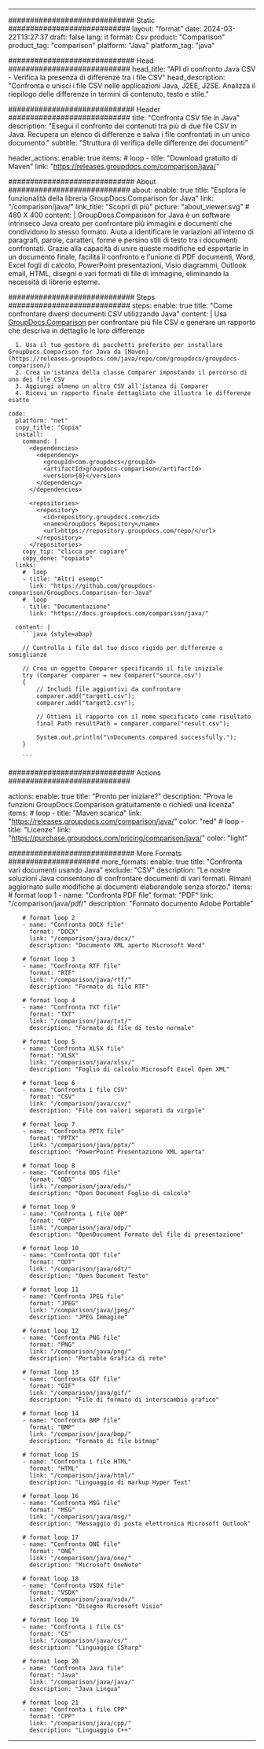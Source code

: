 
---
############################# Static ############################
layout: "format"
date:  2024-03-22T13:27:37
draft: false
lang: it
format: Csv
product: "Comparison"
product_tag: "comparison"
platform: "Java"
platform_tag: "java"

############################# Head ############################
head_title: "API di confronto Java CSV - Verifica la presenza di differenze tra i file CSV"
head_description: "Confronta e unisci i file CSV nelle applicazioni Java, J2EE, J2SE. Analizza il riepilogo delle differenze in termini di contenuto, testo e stile."

############################# Header ############################
title: "Confronta CSV file in Java" 
description: "Esegui il confronto dei contenuti tra più di due file CSV in Java. Recupera un elenco di differenze e salva i file confrontati in un unico documento."
subtitle: "Struttura di verifica delle differenze dei documenti" 

header_actions:
  enable: true
  items:
    #  loop
    - title: "Download gratuito di Maven"
      link: "https://releases.groupdocs.com/comparison/java/"
      
############################# About ############################
about:
    enable: true
    title: "Esplora le funzionalità della libreria GroupDocs.Comparison for Java"
    link: "/comparison/java/"
    link_title: "Scopri di più"
    picture: "about_viewer.svg" # 480 X 400
    content: |
       GroupDocs.Comparison for Java è un software intrinseco Java creato per confrontare più immagini e documenti che condividono lo stesso formato. Aiuta a identificare le variazioni all'interno di paragrafi, parole, caratteri, forme e persino stili di testo tra i documenti confrontati. Grazie alla capacità di unire queste modifiche ed esportarle in un documento finale, facilita il confronto e l'unione di PDF documenti, Word, Excel fogli di calcolo, PowerPoint presentazioni, Visio diagrammi, Outlook email, HTML, disegni e vari formati di file di immagine, eliminando la necessità di librerie esterne.

############################# Steps ############################
steps:
    enable: true
    title: "Come confrontare diversi documenti CSV utilizzando Java"
    content: |
      Usa [GroupDocs.Comparison](https://products.groupdocs.com/comparison/java/) per confrontare più file CSV e generare un rapporto che descriva in dettaglio le loro differenze
      
      1. Usa il tuo gestore di pacchetti preferito per installare GroupDocs.Comparison for Java da [Maven](https://releases.groupdocs.com/java/repo/com/groupdocs/groupdocs-comparison/)
      2. Crea un'istanza della classe Comparer impostando il percorso di uno dei file CSV
      3. Aggiungi almeno un altro CSV all'istanza di Comparer
      4. Ricevi un rapporto finale dettagliato che illustra le differenze esatte
   
    code:
      platform: "net"
      copy_title: "Copia"
      install:
        command: |
          <dependencies>
            <dependency>
              <groupId>com.groupdocs</groupId>
              <artifactId>groupdocs-comparison</artifactId>
              <version>{0}</version>
            </dependency>
          </dependencies>

          <repositories>
            <repository>
              <id>repository.groupdocs.com</id>
              <name>GroupDocs Repository</name>
              <url>https://repository.groupdocs.com/repo/</url>
            </repository>
          </repositories>
        copy_tip: "clicca per copiare"
        copy_done: "copiato"
      links:
        #  loop
        - title: "Altri esempi"
          link: "https://github.com/groupdocs-comparison/GroupDocs.Comparison-for-Java"
        #  loop
        - title: "Documentazione"
          link: "https://docs.groupdocs.com/comparison/java/"
          
      content: |
        ```java {style=abap}

        // Controlla i file dal tuo disco rigido per differenze o somiglianze

        // Crea un oggetto Comparer specificando il file iniziale
        try (Comparer comparer = new Comparer("source.csv") 
        {
            // Includi file aggiuntivi da confrontare
        	comparer.add("target1.csv");
            comparer.add("target2.csv");

            // Ottieni il rapporto con il nome specificato come risultato
            final Path resultPath = comparer.compare("result.csv"); 

            System.out.println("\nDocuments compared successfully.");
        }
        
        ```            

############################# Actions ############################

actions:
  enable: true
  title: "Pronto per iniziare?"
  description: "Prova le funzioni GroupDocs.Comparison gratuitamente o richiedi una licenza"
  items:
    #  loop
    - title: "Maven scarica"
      link: "https://releases.groupdocs.com/comparison/java/"
      color: "red"
        #  loop
    - title: "Licenze"
      link: "https://purchase.groupdocs.com/pricing/comparison/java/"
      color: "light"


############################# More Formats #####################
more_formats:
    enable: true
    title: "Confronta vari documenti usando Java"
    exclude: "CSV"
    description: "Le nostre soluzioni Java consentono di confrontare documenti di vari formati. Rimani aggiornato sulle modifiche ai documenti elaborandole senza sforzo."
    items: 
        # format loop 1
        - name: "Confronta PDF file"
          format: "PDF"
          link: "/comparison/java/pdf/"
          description: "Formato documento Adobe Portable"

        # format loop 2
        - name: "Confronta DOCX file"
          format: "DOCX"
          link: "/comparison/java/docx/"
          description: "Documento XML aperto Microsoft Word"

        # format loop 3
        - name: "Confronta RTF file"
          format: "RTF"
          link: "/comparison/java/rtf/"
          description: "Formato di file RTF"

        # format loop 4
        - name: "Confronta TXT file"
          format: "TXT"
          link: "/comparison/java/txt/"
          description: "Formato di file di testo normale"

        # format loop 5
        - name: "Confronta XLSX file"
          format: "XLSX"
          link: "/comparison/java/xlsx/"
          description: "Foglio di calcolo Microsoft Excel Open XML"

        # format loop 6
        - name: "Confronta i file CSV"
          format: "CSV"
          link: "/comparison/java/csv/"
          description: "File con valori separati da virgole"

        # format loop 7
        - name: "Confronta PPTX file"
          format: "PPTX"
          link: "/comparison/java/pptx/"
          description: "PowerPoint Presentazione XML aperta"

        # format loop 8
        - name: "Confronta ODS file"
          format: "ODS"
          link: "/comparison/java/ods/"
          description: "Open Document Foglio di calcolo"

        # format loop 9
        - name: "Confronta i file ODP"
          format: "ODP"
          link: "/comparison/java/odp/"
          description: "OpenDocument Formato del file di presentazione"

        # format loop 10
        - name: "Confronta ODT file"
          format: "ODT"
          link: "/comparison/java/odt/"
          description: "Open Document Testo"

        # format loop 11
        - name: "Confronta JPEG file"
          format: "JPEG"
          link: "/comparison/java/jpeg/"
          description: "JPEG Immagine"

        # format loop 12
        - name: "Confronta PNG file"
          format: "PNG"
          link: "/comparison/java/png/"
          description: "Portable Grafica di rete"

        # format loop 13
        - name: "Confronta GIF file"
          format: "GIF"
          link: "/comparison/java/gif/"
          description: "File di formato di interscambio grafico"

        # format loop 14
        - name: "Confronta BMP file"
          format: "BMP"
          link: "/comparison/java/bmp/"
          description: "Formato di file bitmap"

        # format loop 15
        - name: "Confronta i file HTML"
          format: "HTML"
          link: "/comparison/java/html/"
          description: "Linguaggio di markup Hyper Text"

        # format loop 16
        - name: "Confronta MSG file"
          format: "MSG"
          link: "/comparison/java/msg/"
          description: "Messaggio di posta elettronica Microsoft Outlook"

        # format loop 17
        - name: "Confronta ONE file"
          format: "ONE"
          link: "/comparison/java/one/"
          description: "Microsoft OneNote"

        # format loop 18
        - name: "Confronta VSDX file"
          format: "VSDX"
          link: "/comparison/java/vsdx/"
          description: "Disegno Microsoft Visio"

        # format loop 19
        - name: "Confronta i file CS"
          format: "CS"
          link: "/comparison/java/cs/"
          description: "Linguaggio CSharp"

        # format loop 20
        - name: "Confronta Java file"
          format: "Java"
          link: "/comparison/java/java/"
          description: "Java Lingua"
          
        # format loop 21
        - name: "Confronta i file CPP"
          format: "CPP"
          link: "/comparison/java/cpp/"
          description: "Linguaggio C++"
---